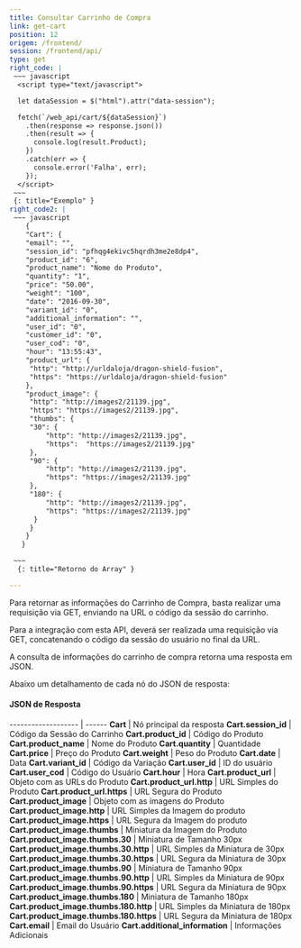 ```yaml
---
title: Consultar Carrinho de Compra
link: get-cart
position: 12
origem: /frontend/ 
session: /frontend/api/
type: get 
right_code: |
 ~~~ javascript
  <script type="text/javascript"> 

  let dataSession = $("html").attr("data-session");

  fetch(`/web_api/cart/${dataSession}`)
    .then(response => response.json())
    .then(result => {
      console.log(result.Product);
    })
    .catch(err => {
      console.error('Falha', err);
    });
  </script>
 ~~~
 {: title="Exemplo" }
right_code2: |
 ~~~ javascript
    {
    "Cart": {
    "email": "",
    "session_id": "pfhqg4ekivc5hqrdh3me2e8dp4",
    "product_id": "6",
    "product_name": "Nome do Produto",
    "quantity": "1",
    "price": "50.00",
    "weight": "100",
    "date": "2016-09-30",
    "variant_id": "0",
    "additional_information": "",
    "user_id": "0",
    "customer_id": "0",
    "user_cod": "0",
    "hour": "13:55:43",
    "product_url": {
     "http": "http://urldaloja/dragon-shield-fusion",
     "https": "https://urldaloja/dragon-shield-fusion"
    },
    "product_image": {
     "http": "http://images2/21139.jpg",
     "https": "https://images2/21139.jpg",
     "thumbs": {
     "30": {
         "http": "http://images2/21139.jpg",
         "https":  "https://images2/21139.jpg"
     },
     "90": {
         "http": "http://images2/21139.jpg",
         "https": "https://images2/21139.jpg"
     },
     "180": {
         "http": "http://images2/21139.jpg",
         "https": "https://images2/21139.jpg"
      }
     }
    }
   }

 ~~~
  {: title="Retorno do Array" }

---
```


Para retornar as informações do Carrinho de Compra, basta realizar uma requisição via GET, enviando na URL o código da sessão do carrinho.

Para a integração com esta API, deverá ser realizada uma requisição via GET, concatenando o código da sessão do usuário no final da URL.

A consulta de informações do carrinho de compra retorna uma resposta em JSON.

Abaixo um detalhamento de cada nó do JSON de resposta:


#### JSON de Resposta

------------------- | ------
**Cart** |	Nó principal da resposta
**Cart.session_id** |	Código da Sessão do Carrinho
**Cart.product_id** |	Código do Produto
**Cart.product_name** |	Nome do Produto
**Cart.quantity** |	Quantidade
**Cart.price** |	Preço do Produto
**Cart.weight** |	Peso do Produto
**Cart.date** |	Data
**Cart.variant_id** |	Código da Variação
**Cart.user_id** |	ID do usuário
**Cart.user_cod** |	Código do Usuário
**Cart.hour** |	Hora
**Cart.product_url** |	Objeto com as URLs do Produto
**Cart.product_url.http** |	URL Simples do Produto
**Cart.product_url.https** |	URL Segura do Produto
**Cart.product_image** |	Objeto com as imagens do Produto
**Cart.product_image.http** |	URL Simples da Imagem do produto
**Cart.product_image.https** |	URL Segura da Imagem do produto
**Cart.product_image.thumbs** |	Miniatura da Imagem do Produto
**Cart.product_image.thumbs.30** |	Miniatura de Tamanho 30px
**Cart.product_image.thumbs.30.http** |	URL Simples da Miniatura de 30px
**Cart.product_image.thumbs.30.https** |	URL Segura da Miniatura de 30px
**Cart.product_image.thumbs.90** |	Miniatura de Tamanho 90px
**Cart.product_image.thumbs.90.http** |	URL Simples da Miniatura de 90px
**Cart.product_image.thumbs.90.https** |	URL Segura da Miniatura de 90px
**Cart.product_image.thumbs.180** |	Miniatura de Tamanho 180px
**Cart.product_image.thumbs.180.http** |	URL Simples da Miniatura de 180px
**Cart.product_image.thumbs.180.https** |	URL Segura da Miniatura de 180px
**Cart.email** |	Email do Usuário
**Cart.additional_information** |	Informações Adicionais
